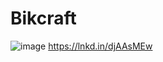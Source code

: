 # Bikcraft
![image](https://github.com/kathlynbergamo/Bikcraft/assets/114539651/ff281fbb-62c1-443d-af75-680a081a7ec9)
https://lnkd.in/djAAsMEw

